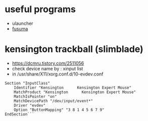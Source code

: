 # useful programs

- ulauncher
- [fusuma](https://github.com/iberianpig/fusuma)

# kensington trackball (slimblade)

- https://dcmru.tistory.com/2511056
- check device name by : xinput list
- in /usr/share/X11/xorg.conf.d/10-evdev.conf
```
Section "InputClass"
	Identifier "Kensington      Kensington Expert Mouse"
	MatchProduct "Kensington      Kensington Expert Mouse"
	MatchIsPointer "on"
	MatchDevicePath "/dev/input/event*"
	Driver "evdev"
	Option "ButtonMapping" "3 8 1 4 5 6 7 9"
EndSection```

